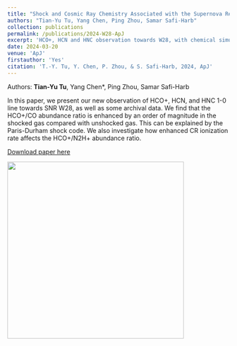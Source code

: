 ```yaml
---
title: "Shock and Cosmic Ray Chemistry Associated with the Supernova Remnant W28"
authors: "Tian-Yu Tu, Yang Chen, Ping Zhou, Samar Safi-Harb"
collection: publications
permalink: /publications/2024-W28-ApJ
excerpt: 'HCO+, HCN and HNC observation towards W28, with chemical simulations. Enhanced HCO+/CO abundance ratio in shocked gas.'
date: 2024-03-20
venue: 'ApJ'
firstauthor: 'Yes'
citation: 'T.-Y. Tu, Y. Chen, P. Zhou, & S. Safi-Harb, 2024, ApJ'
---
```

Authors: **Tian-Yu Tu**, Yang Chen*, Ping Zhou, Samar Safi-Harb 

In this paper, we present our new observation of HCO+, HCN, and HNC 1-0 line towards SNR W28, as well as some archival data. We find that the HCO+/CO abundance ratio is enhanced by an order of magnitude in the shocked gas compared with unshocked gas. This can be explained by the Paris-Durham shock code. We also investigate how enhanced CR ionization rate affects the HCO+/N2H+ abundance ratio. 

[Download paper here](http://tty1105.github.io/files/publications/2024_W28_ApJ.pdf)

<img src="https://tty1105.github.io/files/publications/2024_W28_ApJ.png" width="400" height="400" align="middle" /> <br>
